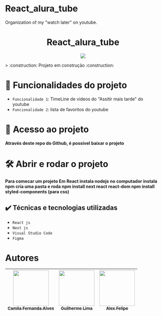 # React_alura_tube
Organization of my "watch later" on youtube.
<h1 align="center"> React_alura_tube </h1>
<p align="center">
<img src="https://img.shields.io/github/license/Daniela-Costa-Ada/React_alura_tube"/>
</p>
> :construction: Projeto em construção :construction:

# :hammer: Funcionalidades do projeto

- `Funcionalidade 1`: TimeLine de videos do "Assitir mais tarde" do youtube
- `Funcionalidade 2`: lista de favoritos do youtube
# 📁 Acesso ao projeto

**Através deste repo do Github, é possivel baixar o projeto**

# 🛠️ Abrir e rodar o projeto

**Para comecar um projeto Em React
instala nodejs no computador
instala npm
cria uma pasta e roda 
npm install next react react-dom
npm install styled-components (para css)**

## ✔️ Técnicas e tecnologias utilizadas

- ``React js``
- ``Next js``
- ``Visual Studio Code``
- ``Figma``
# Autores

| [<img src="[https://avatars.githubusercontent.com/u/37356058?v=4](https://github.com/account)" width=115><br><sub>Camila Fernanda Alves</sub>](https://github.com/camilafernanda) |  [<img src="https://avatars.githubusercontent.com/u/30351153?v=4" width=115><br><sub>Guilherme Lima</sub>](https://github.com/guilhermeonrails) |  [<img src="https://avatars.githubusercontent.com/u/8989346?v=4" width=115><br><sub>Alex Felipe</sub>](https://github.com/alexfelipe) |
| :---: | :---: | :---: |
